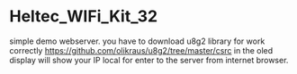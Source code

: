 # Heltec_WIFi_Kit_32 
simple demo webserver. 
you have to download u8g2 library for work correctly https://github.com/olikraus/u8g2/tree/master/csrc
in the oled display will show your IP local for enter to the server from internet browser.
